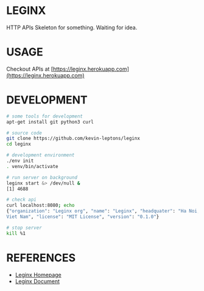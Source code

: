 # LEGINX

HTTP APIs Skeleton for something. Waiting for idea.

# USAGE

Checkout APIs at [https://leginx.herokuapp.com](https://leginx.herokuapp.com)

# DEVELOPMENT

```bash
# some tools for development
apt-get install git python3 curl

# source code
git clone https://github.com/kevin-leptons/leginx
cd leginx

# development environment
./env init
. venv/bin/activate

# run server on background
leginx start &> /dev/null &
[1] 4688

# check api
curl localhost:8080; echo
{"organization": "Leginx org", "name": "Leginx", "headquater": "Ha Noi,
Viet Nam", "license": "MIT License", "version": "0.1.0"}

# stop server
kill %1
```

# REFERENCES

- [Leginx Homepage](https://kevin-leptons.github.io/leginx)
- [Leginx Document](http://leginx.readthedocs.io/en/latest)
